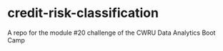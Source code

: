 # credit-risk-classification
 A repo for the module #20 challenge of the CWRU Data Analytics Boot Camp
